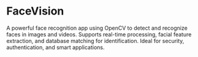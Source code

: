 # FaceVision
A powerful face recognition app using OpenCV to detect and recognize faces in images and videos. Supports real-time processing, facial feature extraction, and database matching for identification. Ideal for security, authentication, and smart applications.
